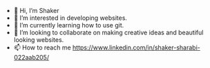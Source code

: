 - 👋 Hi, I’m Shaker
- 👀 I’m interested in developing websites.
- 🌱 I’m currently learning how to use git.
- 💞️ I’m looking to collaborate on making creative ideas and beautiful looking websites.
- 📫 How to reach me https://www.linkedin.com/in/shaker-sharabi-022aab205/

<!---
Sheko100/Sheko100 is a ✨ special ✨ repository because its `README.md` (this file) appears on your GitHub profile.
You can click the Preview link to take a look at your changes.
--->

